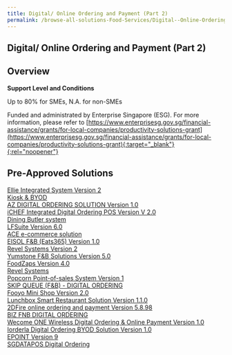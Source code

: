 ```yaml
---
title: Digital/ Online Ordering and Payment (Part 2)
permalink: /browse-all-solutions-Food-Services/Digital--Online-Ordering-and-Payment--Part-2-
---
```


## Digital/ Online Ordering and Payment (Part 2)
## Overview

**Support Level and Conditions**

Up to 80% for SMEs, N.A. for non-SMEs

Funded and administrated by Enterprise Singapore (ESG). For more information, please refer to [https://www.enterprisesg.gov.sg/financial-assistance/grants/for-local-companies/productivity-solutions-grant](https://www.enterprisesg.gov.sg/financial-assistance/grants/for-local-companies/productivity-solutions-grant){:target="_blank"}{:rel="noopener"}

## Pre-Approved Solutions

<a href='/productivity-solutions-grant/solutionrepo/solution830' target='_blank'>Ellie Integrated System Version 2</a><br>
<a href='/productivity-solutions-grant/solutionrepo/solution976' target='_blank'>Kiosk  & BYOD</a><br>
<a href='/productivity-solutions-grant/solutionrepo/solution981' target='_blank'>AZ DIGITAL ORDERING SOLUTION Version 1.0</a><br>
<a href='/productivity-solutions-grant/solutionrepo/solution991' target='_blank'>iCHEF Integrated Digital Ordering POS Version V 2.0</a><br>
<a href='/productivity-solutions-grant/solutionrepo/solution996' target='_blank'>Dining Butler system </a><br>
<a href='/productivity-solutions-grant/solutionrepo/solution1139' target='_blank'>LFSuite Version 6.0</a><br>
<a href='/productivity-solutions-grant/solutionrepo/solution1299' target='_blank'>ACE e-commerce solution</a><br>
<a href='/productivity-solutions-grant/solutionrepo/solution1441' target='_blank'>EISOL F&B (Eats365) Version 1.0</a><br>
<a href='/productivity-solutions-grant/solutionrepo/solution1795' target='_blank'>Revel Systems Version 2</a><br>
<a href='/productivity-solutions-grant/solutionrepo/solution1834' target='_blank'>Yumstone F&B Solutions Version 5.0</a><br>
<a href='/productivity-solutions-grant/solutionrepo/solution1958' target='_blank'>FoodZaps Version 4.0</a><br>
<a href='/productivity-solutions-grant/solutionrepo/solution2063' target='_blank'>Revel Systems</a><br>
<a href='/productivity-solutions-grant/solutionrepo/solution2175' target='_blank'>Popcorn Point-of-sales System Version 1</a><br>
<a href='/productivity-solutions-grant/solutionrepo/solution2201' target='_blank'>SKIP QUEUE (F&B) - DIGITAL ORDERING</a><br>
<a href='/productivity-solutions-grant/solutionrepo/solution2307' target='_blank'>Fooyo Mini Shop Version 2.0</a><br>
<a href='/productivity-solutions-grant/solutionrepo/solution2514' target='_blank'>Lunchbox Smart Restaurant Solution Version 1.1.0</a><br>
<a href='/productivity-solutions-grant/solutionrepo/solution2536' target='_blank'>2DFire online ordering and payment Version 5.8.98</a><br>
<a href='/productivity-solutions-grant/solutionrepo/solution2726' target='_blank'>BIZ FNB DIGITAL ORDERING</a><br>
<a href='/productivity-solutions-grant/solutionrepo/solution2939' target='_blank'>Wecome ONE Wireless Digital Ordering & Online Payment Version 1.0</a><br>
<a href='/productivity-solutions-grant/solutionrepo/solution2970' target='_blank'>Iorderla Digital Ordering BYOD Solution Version 1.0</a><br>
<a href='/productivity-solutions-grant/solutionrepo/solution2994' target='_blank'>EPOINT Version 9</a><br>
<a href='/productivity-solutions-grant/solutionrepo/solution3030' target='_blank'>SGDATAPOS Digital Ordering</a><br>

